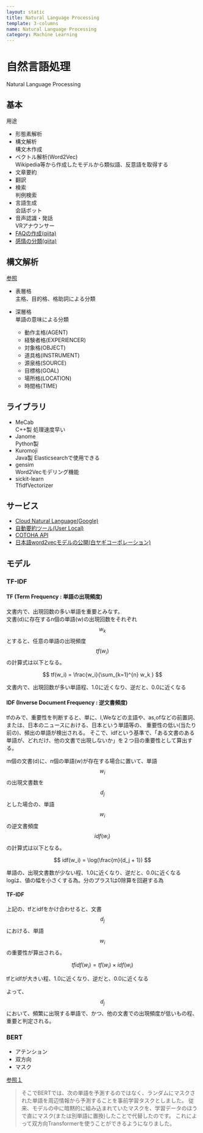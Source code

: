```yaml
---
layout: static
title: Natural Language Processing
template: 3-columns
name: Natural Language Processing
category: Machine Learning
---
```


# 自然言語処理
Natural Language Processing

## 基本

用途
- 形態素解析
- 構文解析  
構文木作成
- ベクトル解析(Word2Vec)  
Wikipedia等から作成したモデルから類似語、反意語を取得する
- 文章要約
- 翻訳
- 検索  
判例検索
- 言語生成  
会話ボット
- 音声認識・発話  
VRアナウンサー
- [FAQの作成(qiita)](https://qiita.com/yukihon_lab/items/5f494d1a39849071f077)
- [感情の分類(qiita)](https://qiita.com/sugiyamath/items/7cabef39390c4a07e4d8)

## 構文解析

[参照](http://d.hatena.ne.jp/jetbead/20140110/1389287928)

- 表層格  
主格、目的格、格助詞による分類

- 深層格  
単語の意味による分類
  - 動作主格(AGENT)
  - 経験者格(EXPERIENCER)
  - 対象格(OBJECT)
  - 道具格(INSTRUMENT)
  - 源泉格(SOURCE)
  - 目標格(GOAL)
  - 場所格(LOCATION)
  - 時間格(TIME)

## ライブラリ
- MeCab  
C++製 処理速度早い
- Janome  
Python製
- Kuromoji  
Java製 Elasticsearchで使用できる
- gensim  
Word2Vecモデリング機能
- sickit-learn  
TfidfVectorizer

## サービス

- [Cloud Natural Language(Google)](https://cloud.google.com/natural-language/)
- [自動要約ツール(User Local)](https://text-summary.userlocal.jp)
- [COTOHA API](https://api.ce-cotoha.com/contents/)
- [日本語word2vecモデルの公開(白ヤギコーポレーション)](http://aial.shiroyagi.co.jp/2017/02/japanese-word2vec-model-builder/)

## モデル

### TF-IDF

#### TF (Term Frequency : 単語の出現頻度)  

文書内で、出現回数の多い単語を重要とみなす。  
文書(d)に存在するn個の単語(w)の出現回数をそれぞれ $$ w_k $$ とすると、任意の単語の出現頻度 $$ tf(w_i) $$ の計算式は以下となる。

$$ tf(w_i) = \frac{w_i}{\sum_{k=1}^{n} w_k } $$

文書内で、出現回数が多い単語程、1.0に近くなり、逆だと、0.0に近くなる

#### IDF (Inverse Document Frequency : 逆文書頻度)

tfのみで、重要性を判断すると、単に、I,Weなどの主語や、as,ofなどの前置詞、または、日本のニュースにおける、日本という単語等の、
重要性の低い(当たり前の)、頻出の単語が検出される。
そこで、idfという基準で、「ある文書のある単語が、どれだけ、他の文書で出現しないか」を２つ目の重要性として算出する。

m個の文書(d)に、n個の単語(w)が存在する場合に置いて、単語 $$ w_i $$ の出現文書数を $$ d_j $$ とした場合の、単語 $$ w_i $$ の逆文書頻度 $$ idf(w_i) $$ の計算式は以下となる。

$$ idf(w_i) = \log(\frac{m}{d_j + 1}) $$

単語の、出現文書数が少ない程、1.0に近くなり、逆だと、0.0に近くなる  
logは、値の幅を小さくする為。分のプラス1は0除算を回避する為

#### TF-IDF

上記の、tfとidfをかけ合わせると、文書 $$ d_j $$ における、単語 $$ w_i $$ の重要性が算出される。

$$ tfidf(w_i) = {tf(w_i)} \times {idf(w_i)} $$

tfとidfが大きい程、1.0に近くなり、逆だと、0.0に近くなる

よって、$$ d_j $$ において、頻繁に出現する単語で、かつ、他の文書での出現頻度が低いもの程、重要と判定される。


### BERT

- アテンション
- 双方向
- マスク

[参照１](https://qiita.com/Kosuke-Szk/items/4b74b5cce84f423b7125)

>そこでBERTでは、次の単語を予測するのではなく、ランダムにマスクされた単語を周辺情報から予測することを事前学習タスクとしました。
従来、モデルの中に暗黙的に組み込まれていたマスクを、学習データのほうで直にマスク(または別単語に置換)したことで代替したのです。
これによって双方向Transformerを使うことができるようになりました。
